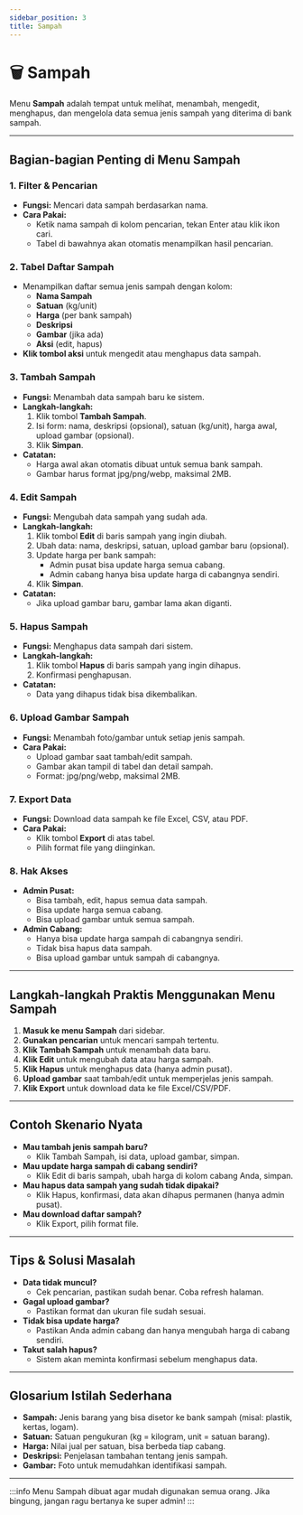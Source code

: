 ```yaml
---
sidebar_position: 3
title: Sampah
---
```


# 🗑️ Sampah

Menu **Sampah** adalah tempat untuk melihat, menambah, mengedit, menghapus, dan mengelola data semua jenis sampah yang diterima di bank sampah.

---

## Bagian-bagian Penting di Menu Sampah

### 1. **Filter & Pencarian**
- **Fungsi:** Mencari data sampah berdasarkan nama.
- **Cara Pakai:**
  - Ketik nama sampah di kolom pencarian, tekan Enter atau klik ikon cari.
  - Tabel di bawahnya akan otomatis menampilkan hasil pencarian.

### 2. **Tabel Daftar Sampah**
- Menampilkan daftar semua jenis sampah dengan kolom:
  - **Nama Sampah**
  - **Satuan** (kg/unit)
  - **Harga** (per bank sampah)
  - **Deskripsi**
  - **Gambar** (jika ada)
  - **Aksi** (edit, hapus)
- **Klik tombol aksi** untuk mengedit atau menghapus data sampah.

### 3. **Tambah Sampah**
- **Fungsi:** Menambah data sampah baru ke sistem.
- **Langkah-langkah:**
  1. Klik tombol **Tambah Sampah**.
  2. Isi form: nama, deskripsi (opsional), satuan (kg/unit), harga awal, upload gambar (opsional).
  3. Klik **Simpan**.
- **Catatan:**
  - Harga awal akan otomatis dibuat untuk semua bank sampah.
  - Gambar harus format jpg/png/webp, maksimal 2MB.

### 4. **Edit Sampah**
- **Fungsi:** Mengubah data sampah yang sudah ada.
- **Langkah-langkah:**
  1. Klik tombol **Edit** di baris sampah yang ingin diubah.
  2. Ubah data: nama, deskripsi, satuan, upload gambar baru (opsional).
  3. Update harga per bank sampah:
     - Admin pusat bisa update harga semua cabang.
     - Admin cabang hanya bisa update harga di cabangnya sendiri.
  4. Klik **Simpan**.
- **Catatan:**
  - Jika upload gambar baru, gambar lama akan diganti.

### 5. **Hapus Sampah**
- **Fungsi:** Menghapus data sampah dari sistem.
- **Langkah-langkah:**
  1. Klik tombol **Hapus** di baris sampah yang ingin dihapus.
  2. Konfirmasi penghapusan.
- **Catatan:**
  - Data yang dihapus tidak bisa dikembalikan.

### 6. **Upload Gambar Sampah**
- **Fungsi:** Menambah foto/gambar untuk setiap jenis sampah.
- **Cara Pakai:**
  - Upload gambar saat tambah/edit sampah.
  - Gambar akan tampil di tabel dan detail sampah.
  - Format: jpg/png/webp, maksimal 2MB.

### 7. **Export Data**
- **Fungsi:** Download data sampah ke file Excel, CSV, atau PDF.
- **Cara Pakai:**
  - Klik tombol **Export** di atas tabel.
  - Pilih format file yang diinginkan.

### 8. **Hak Akses**
- **Admin Pusat:**
  - Bisa tambah, edit, hapus semua data sampah.
  - Bisa update harga semua cabang.
  - Bisa upload gambar untuk semua sampah.
- **Admin Cabang:**
  - Hanya bisa update harga sampah di cabangnya sendiri.
  - Tidak bisa hapus data sampah.
  - Bisa upload gambar untuk sampah di cabangnya.

---

## Langkah-langkah Praktis Menggunakan Menu Sampah
1. **Masuk ke menu Sampah** dari sidebar.
2. **Gunakan pencarian** untuk mencari sampah tertentu.
3. **Klik Tambah Sampah** untuk menambah data baru.
4. **Klik Edit** untuk mengubah data atau harga sampah.
5. **Klik Hapus** untuk menghapus data (hanya admin pusat).
6. **Upload gambar** saat tambah/edit untuk memperjelas jenis sampah.
7. **Klik Export** untuk download data ke file Excel/CSV/PDF.

---

## Contoh Skenario Nyata
- **Mau tambah jenis sampah baru?**
  - Klik Tambah Sampah, isi data, upload gambar, simpan.
- **Mau update harga sampah di cabang sendiri?**
  - Klik Edit di baris sampah, ubah harga di kolom cabang Anda, simpan.
- **Mau hapus data sampah yang sudah tidak dipakai?**
  - Klik Hapus, konfirmasi, data akan dihapus permanen (hanya admin pusat).
- **Mau download daftar sampah?**
  - Klik Export, pilih format file.

---

## Tips & Solusi Masalah
- **Data tidak muncul?**
  - Cek pencarian, pastikan sudah benar. Coba refresh halaman.
- **Gagal upload gambar?**
  - Pastikan format dan ukuran file sudah sesuai.
- **Tidak bisa update harga?**
  - Pastikan Anda admin cabang dan hanya mengubah harga di cabang sendiri.
- **Takut salah hapus?**
  - Sistem akan meminta konfirmasi sebelum menghapus data.

---

## Glosarium Istilah Sederhana
- **Sampah:** Jenis barang yang bisa disetor ke bank sampah (misal: plastik, kertas, logam).
- **Satuan:** Satuan pengukuran (kg = kilogram, unit = satuan barang).
- **Harga:** Nilai jual per satuan, bisa berbeda tiap cabang.
- **Deskripsi:** Penjelasan tambahan tentang jenis sampah.
- **Gambar:** Foto untuk memudahkan identifikasi sampah.

---

:::info
Menu Sampah dibuat agar mudah digunakan semua orang. Jika bingung, jangan ragu bertanya ke super admin!
::: 